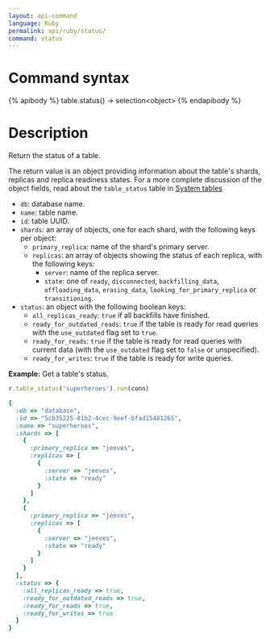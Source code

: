 ```yaml
---
layout: api-command
language: Ruby
permalink: api/ruby/status/
command: status
---
```

# Command syntax #

{% apibody %}
table.status() &rarr; selection&lt;object&gt;
{% endapibody %}

# Description #

Return the status of a table.

The return value is an object providing information about the table's shards, replicas and replica readiness states. For a more complete discussion of the object fields, read about the `table_status` table in [System tables](/docs/system-tables/)

* `db`: database name.
* `name`: table name.
* `id`: table UUID.
* `shards`: an array of objects, one for each shard, with the following keys per object:
    * `primary_replica`: name of the shard's primary server.
    * `replicas`: an array of objects showing the status of each replica, with the following keys:
        * `server`: name of the replica server.
        * `state`: one of `ready`, `disconnected`, `backfilling_data`, `offloading_data`, `erasing_data`, `looking_for_primary_replica` or `transitioning`.
* `status`: an object with the following boolean keys:
    * `all_replicas_ready`: `true` if all backfills have finished.
    * `ready_for_outdated_reads`: `true` if the table is ready for read queries with the `use_outdated` flag set to `true`.
    * `ready_for_reads`: `true` if the table is ready for read queries with current data (with the `use_outdated` flag set to `false` or unspecified).
    * `ready_for_writes`: `true` if the table is ready for write queries.

__Example:__ Get a table's status.

```rb
r.table_status('superheroes').run(conn)

{
  :db => "database",
  :id => "5cb35225-81b2-4cec-9eef-bfad15481265",
  :name => "superheroes",
  :shards => [
    {
      :primary_replica => "jeeves",
      :replicas => [
        {
          :server => "jeeves",
          :state => "ready"
        }
      ]
    },
    {
      :primary_replica => "jeeves",
      :replicas => [
        {
          :server => "jeeves",
          :state => "ready"
        }
      ]
    }
  ],
  :status => {
    :all_replicas_ready => true,
    :ready_for_outdated_reads => true,
    :ready_for_reads => true,
    :ready_for_writes => true
  }
}
```
